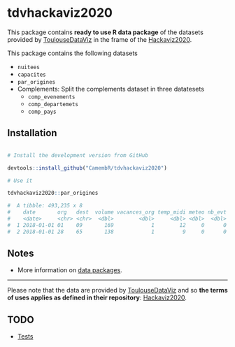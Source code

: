 tdvhackaviz2020
===============

This package contains **ready to use R data package** of the datasets provided by [ToulouseDataViz](https://toulouse-dataviz.fr/) in the frame of the [Hackaviz2020](https://github.com/ToulouseDataViz/Hackaviz2020).

This package contains the following datasets

- `nuitees`
- `capacites`
- `par_origines`
- Complements: Split the complements dataset in three datatesets
    - `comp_evenements`
    - `comp_departemets`
    - `comp_pays`
    
## Installation

```R

# Install the development version from GitHub

devtools::install_github("CamembR/tdvhackaviz2020")

# Use it

tdvhackaviz2020::par_origines

#  A tibble: 493,235 x 8
#    date       org   dest  volume vacances_org temp_midi meteo nb_evt
#    <date>     <chr> <chr>  <dbl>        <dbl>     <dbl> <dbl>  <dbl>
#  1 2018-01-01 01    09       169            1        12     0      0
#  2 2018-01-01 28    65       138            1         9     0      0
```

## Notes

- More information on [data packages](http://r-pkgs.had.co.nz/data.html).

-----

Please note that the data are provided by [ToulouseDataViz](https://toulouse-dataviz.fr/) and so **the terms of uses applies as defined in their repository**: [Hackaviz2020](https://github.com/ToulouseDataViz/Hackaviz2020).

## TODO

- [Tests](https://testthat.r-lib.org/)
